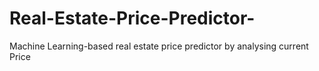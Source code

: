 # Real-Estate-Price-Predictor-
Machine Learning-based real estate price predictor by analysing current Price
